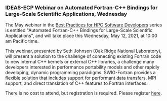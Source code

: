 ### IDEAS-ECP Webinar on Automated Fortran-C++ Bindings for Large-Scale Scientific Applications, Wednesday 

The May webinar in the 
[Best Practices for HPC Software Developers](http://ideas-productivity.org/events/hpc-best-practices-webinars/) 
series is entitled "Automated Fortran-C++ Bindings for Large-Scale Scientific
Applications",
and will take place this Wednesday, May 12, 2021, at 10:00 am 
Pacific time.

This webinar, presented by Seth Johnson (Oak Ridge National Laboratory), 
will present a solution to the challenge of connecting existing Fortran code to
new internal C++ kernels or external C++ libraries, a challenge many developers
interested in performance portability models and other rapidly developing,
dynamic programming paradigms. SWIG-Fortran provides a flexible solution that
includes support for performant data transfers, MPI support, and direct
translation of C++ features to Fortran interfaces.

There is no cost to attend, but registration is required. Please register
[here](https://www.exascaleproject.org/event/fortran-cpp-bindings/).
